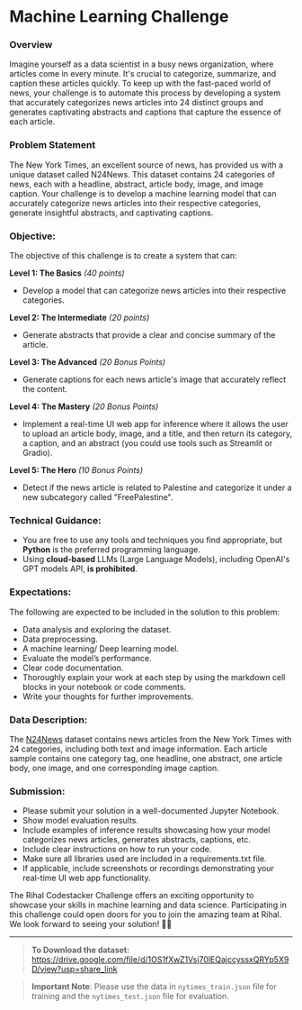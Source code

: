 # Machine Learning Challenge


### Overview
Imagine yourself as a data scientist in a busy news organization, where articles come in every minute. It's crucial to categorize, summarize, and caption these articles quickly. To keep up with the fast-paced world of news, your challenge is to automate this process by developing a system that accurately categorizes news articles into 24 distinct groups and generates captivating abstracts and captions that capture the essence of each article.

### Problem Statement
The New York Times, an excellent source of news, has provided us with a unique dataset called N24News. This dataset contains 24 categories of news, each with a headline, abstract, article body, image, and image caption. Your challenge is to develop a machine learning model that can accurately categorize news articles into their respective categories, generate insightful abstracts, and captivating captions.


### Objective:

The objective of this challenge is to create a system that can:

**Level 1: The Basics** *(40 points)*
- Develop a model that can categorize news articles into their respective categories.

**Level 2: The Intermediate** *(20 points)* 
- Generate abstracts that provide a clear and concise summary of the article.

**Level 3: The Advanced** *(20 Bonus Points)*
- Generate captions for each news article's image that accurately reflect the content.

**Level 4: The Mastery** *(20 Bonus Points)* 
- Implement a real-time UI web app for inference where it allows the user to upload an article body, image, and a title, and then return its category, a caption, and an abstract (you could use tools such as Streamlit or Gradio).

**Level 5: The Hero** *(10 Bonus Points)* 
- Detect if the news article is related to Palestine and categorize it under a new subcategory called "FreePalestine".


### Technical Guidance:
- You are free to use any tools and techniques you find appropriate, but **Python** is the preferred programming language.
- Using **cloud-based** LLMs (Large Language Models), including OpenAI's GPT models API, **is prohibited**.

### Expectations:
The following are expected to be included in the solution to this problem: 
- Data analysis and exploring the dataset.
- Data preprocessing. 
- A machine learning/ Deep learning model. 
- Evaluate the model’s performance. 
- Clear code documentation. 
- Thoroughly explain your work at each step by using the markdown cell blocks in your notebook or code comments.
- Write your thoughts for further improvements.

### Data Description:
The [N24News](https://arxiv.org/pdf/2108.13327v4.pdf) dataset contains news articles from the New York Times with 24 categories, including both text and image information. Each article sample contains one category tag, one headline, one abstract, one article body, one image, and one corresponding image caption.

### Submission:
- Please submit your solution in a well-documented Jupyter Notebook. 
- Show model evaluation results.
- Include examples of inference results showcasing how your model categorizes news articles, generates abstracts, captions, etc.
- Include clear instructions on how to run your code.
- Make sure all libraries used are included in a requirements.txt file.
- If applicable, include screenshots or recordings demonstrating your real-time UI web app functionality.

The Rihal Codestacker Challenge offers an exciting opportunity to showcase your skills in machine learning and data science.  Participating in this challenge could open doors for you to join the amazing team at Rihal. We look forward to seeing your solution! 🚀🔥

_____
 
> **To Download the dataset:** 
https://drive.google.com/file/d/1OS1fXwZ1Vsj70lEQajccyssxQRYp5X9D/view?usp=share_link

> **Important Note**: Please use the data in `nytimes_train.json` file for training and the `nytimes_test.json` file for evaluation.
 